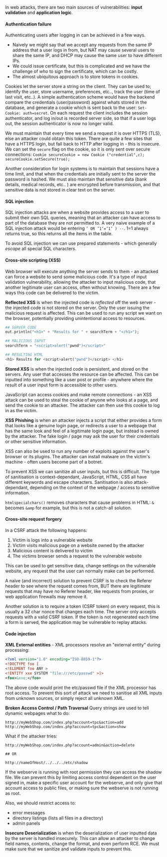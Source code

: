 In web attacks, there are two main sources of vulnerabilities: **input validation** and **application logic**. 
#### Authentication failure

Authenticating users after logging in can be achieved in a few ways. 

- Naively we might say that we accept any requests from the same IP address that a user logs in from, but NAT may cause several users to share the same IP, and DHCP may cause the same user to have different IPs.
- We could issue certificate, but this is complicated and we have the challenge of *who* to sign the certificate, which can be costly.
- The almost ubiquitous approach is to store tokens in cookies. 

Cookies let the server store a string on the client. They can be used to; identify the user, store username, preferences, etc.., track the user (time of last visit, etc..). A simple authentication scheme would have the backend compare the credentials (user/password) against whats stored in the database, and generate a cookie which is sent back to the user: `Set-Cookie: auth=secret`. On each request the client includes the session authenticator, and log in/out is recorded server side, so that if a user logs out, the session authenticator is now no longer valid.

We must maintain that every time we send a request it is over HTTPS (TLS), else an attacker could obtain this token. There are quite a few sites that have a HTTPS login, but fall back to HTTP after logging in - this is insecure. We can set the `secure` flag on the cookie, so it is only sent over secure connections: `Cookie secureCookie = new Cookie ("credential",c); secureCookie.setSecure(true);`

Another consideration for login systems is to maintain that sessions have a time limit, and that when the credentials are initially sent to the server the password is hashed. We must also maintain that sensitive data (bank details, medical records, etc.. ) are encrypted before transmission, and that sensitive data is not stored in clear text on the server.
#### SQL injection

SQL injection attacks are when a website provides access to a user to submit their own SQL queries, meaning that an attacker can have access to part of the database they are not permitted to. A very naive example of a SQL injection attack would be entering `’ OR ’1’=’1’ ) --`. 1=1 always returns true, so this returns all the items in the table. 

To avoid SQL injection we can use prepared statements  - which generally *escape* all special SQL characters. 
#### Cross-site scripting (XSS)

Web browser will execute anything the server sends to them - an attacked can force a website to send some malicious code. It's a type of input validation vulnerability, allowing the attacker to input malicious code, that another legitimate user can access, often without knowing. There are a few ways this code can be delivered to the victim. 

**Reflected XSS** is when the injected code is *reflected* off the web server - the injected code is not stored on the server. Only the user issuing the malicious request is affected. This can be used to run any script we want on the browser, potentially providing unintentional access to resources.

```php
## SERVER CODE
out.println("<h1>" + "Results for " + searchTerm + "</h1>");

## MALICIOUS INPUT
searchTerm = "<script>alert("pwnd")</script>"

## RESULTING HTML 
<h1> Results for <script>alert("pwnd")</script> </h1>
```

**Stored XSS** is when the injected code is persistent, and stored on the servers. Any user that accesses the resource can be affected. This can be inputted into something like a user post or profile - anywhere where the result of a user input form is accessible to other users.

JavaScript can access cookies and make remote connections - an XSS attack can be used to steal the cookie of anyone who looks at a page, and send the cookie to an attacker. The attacker can then use this cookie to log in as the victim. 

**XSS Phishing** is when an attacker injects a script that either provides a form that looks like a genuine login page, or redirects a user to a webpage that has the same look and feel of a legitimate login page, but instead is owned by the attacker. The fake login / page may ask the user for their credentials or other sensitive information.  

XSS can also be used to run any number of exploits against the user's browser or its plugins. The attacker can install malware on the victim's 
machine - often users become part of a botnet.

To prevent XSS we can sanitize all user inputs, but this is difficult. The type of sanitisation is context-dependant, JavaScript, HTML, CSS all have different keywords and escape characters. Sanitisation is also attack-dependant, depending on the context of the webpage / access to sensitive information.

`htmlspecialchars()` removes characters that cause problems in HTML: `&` becomes `&amp` for example, but this is not a catch-all solution. 
#### Cross-site request forgery

In a CSRF attack the following happens:
1. Victim is logs into a vulnerable website
2. Victim visits malicious page on a website owned by the attacker
3. Malicious content is delivered to victim
4. The victims browser sends a request to the vulnerable website

This can be used to get sensitive data, change settings on the vulnerable website, any request that the user can normally make can be performed.

A naïve (and incorrect) solution to prevent CSRF is to check the Referer header to see where the request comes from, BUT there are legitimate requests that may have no Referer header, like requests from proxies, or web application firewalls may remove it.

Another solution is to require a token (CSRF token) on every request, this is usually a 32 char nonce that changes each time. The server only accepts requests with a valid CSRF token. If the token is not regenerated each time a form is served, the application may be vulnerable to replay attacks.
#### Code injection

**XML External entities** - XML processors resolve an "external entity" during processing:
```XML
<?xml version="1.0" encoding="ISO-8859-1"?>
<!DOCTYPE foo [
<!ELEMENT foo ANY >
<!ENTITY xxe SYSTEM "file:///etc/passwd" >]>
<foo>&xxe;</foo>
```
The above code would print the etc/passwd file if the XML processor has root access. To prevent this sort of attack we need to sanitise all XML inputs from unknown sources, or simply reject all unknown XML.

**Broken Access Control / Path Traversal**
Query strings are used to tell dynamic webpages what to do:
```
http://myWebShop.com/index.php?account=tpc&action=add
http://myWebShop.com/index.php?account=tpc&action=show 
```

What if the attacker tries:
```
http://myWebShop.com/index.php?account=admin&action=delete

## OR 

http://nameOfHost/../../../etc/shadow
```

If the webserve is running with root permission they can access the shadow file. We can prevent this by limiting access control dependent on the user signed in, make a specific user account for the webserve, and only give that account access to public files, or making sure the webserve is not running as root.

Also, we should restrict access to:
- error messages
- directory listings (lists all files in a directory)
- admin panels

**Insecure Deserialization** is when the deserialization of user inputted data by the server is handled insecurely. This can allow an attacker to change field names, contents, change the format, and even perform RCE. We must make sure that we sanitize and validate inputs to prevent this.